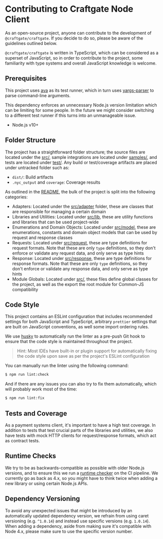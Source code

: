 
# Contributing to Craftgate Node Client
As an open-source project, anyone can contribute to the development of `@craftgate/craftgate`. If you decide to do so, please be aware of the guidelines outlined below.

`@craftgate/craftgate` is written in TypeScript, which can be considered as a superset of JavaScript, so in order to contribute to the project, some familiarity with type systems and overall JavaScript knowledge is welcome.

## Prerequisites
This project uses [ava](https://github.com/avajs/ava) as its test runner, which in turn uses [yargs-parser](https://github.com/yargs/yargs-parser) to parse command-line arguments.

This dependency enforces an unnecessary Node.js version limitation which can be limiting for some people. In the future we might consider switching to a different test runner if this turns into an unmanageable issue.

- Node.js v10+

## Folder Structure
The project has a straightforward folder structure; the source files are located under the [src/](./src), sample integrations are located under [samples/](./samples), and tests are located under [test/](./test). Any build or test/coverage artifacts are placed under untracked folder such as:

- `dist/`: Build artifacts
- `.nyc_output` and `coverage`: Coverage results

As outlined in the [README](./README.md), the bulk of the project is split into the following categories:

- Adapters: Located under the [src/adapter](./src/adapter) folder, these are classes that are responsible for managing a certain domain
- Libraries and Utilities: Located under [src/lib](./src/lib), these are utility functions and libraries that can be used project-wide
- Enumerations and Domain Objects: Located under [src/model](./src/model), these are enumerations, constants and domain object models that can be used by request and response classes
- Requests: Located under [src/request](./src/request), these are type definitions for request formats. Note that these are only `type` definitions, so they don't enforce or validate any request data, and only serve as type hints
- Response: Located under [src/response](./src/response), these are type definitions for response formats. Note that these are only `type` definitions, so they don't enforce or validate any response data, and only serve as type hints
- Module Globals: Located under [src/](./src), these files define global classes for the project, as well as the export the root module for Common-JS compatibility

## Code Style
This project contains an ESLint configuration that includes recommended settings for both JavaScript and TypeScript, arbitrary `prettier` settings that are built on JavaScript conventions, as well some import ordering rules.

We use [husky](https://github.com/typicode/husky) to automatically run the linter as a pre-push Git hook to ensure that the code style is maintained throughout the project.

> Hint: Most IDEs have built-in or plugin support for automatically fixing the code style upon save as per the project's ESLint configuration

You can manually run the linter using the following command:

```bash
$ npm run lint:check
```

And if there are any issues you can also try to fix them automatically, which will probably work most of the time:

```bash
$ npm run lint:fix
```

## Tests and Coverage
As a payment systems client, it's important to have a high test coverage. In addition to tests that test crucial parts of the libraries and utilities, we also have tests with mock HTTP clients for request/response formats, which act as contract tests.

## Runtime Checks
We try to be as backwards-compatible as possible with older Node.js versions, and to ensure this we run a [runtime checker](.github/scripts/check-runtime.js) on the CI pipeline. We currently go as back as 4.x, so you might have to think twice when adding a new library or using certain Node.js APIs.

## Dependency Versioning
To avoid any unexpected issues that might be introduced by an automatically updated dependency version, we refrain from using caret versioning (e.g. `^1.0.14`) and instead use specific versions (e.g. `1.0.14`). When adding a dependency, aside from making sure it's compatible with Node 4.x, please make sure to use the specific version number.

